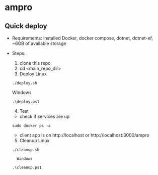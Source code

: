 # ampro

## Quick deploy

- Requirements: installed Docker, docker compose, dotnet, dotnet-ef, ~6GB of available storage
- Steps:
    1. clone this repo
    2. cd <main_repo_dir>
    3. Deploy
    Linux
    ```
    ./deploy.sh
    ```
    Windows
    ```
    .\deploy.ps1
    ```
    4. Test
    - check if services are up
    ```
    sudo docker ps -a
    ```
    - client app is on http://localhost or http://localhost:3000/ampro

    5. Cleanup
    Linux
    ```
    ./cleanup.sh
    ```
        Windows
    ```
    .\cleanup.ps1
    ```